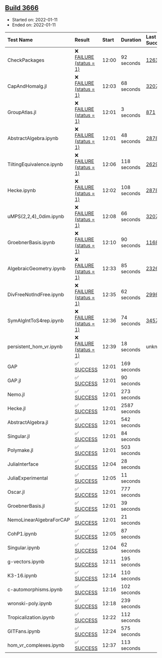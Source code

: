 ## [Build 3666](https://oscarci.mathematik.uni-kl.de/job/oscar-stable/3666/)

* Started on: 2022-01-11
* Ended on: 2022-01-11

| Test Name    | Result | Start | Duration | Last Success | First Failure |
|:-------------|:-------|:------|:---------|:-------------|:--------------|
| CheckPackages | ❌ [FAILURE (status = 1)](https://oscarci.mathematik.uni-kl.de/job/oscar-stable/3666/artifact/logs/build-3666/CheckPackages.log) | 12:00 | 92 seconds | [1263](https://oscarci.mathematik.uni-kl.de/job/oscar-stable/1263/) | [1264](https://oscarci.mathematik.uni-kl.de/job/oscar-stable/1264/) |
| CapAndHomalg.jl | ❌ [FAILURE (status = 1)](https://oscarci.mathematik.uni-kl.de/job/oscar-stable/3666/artifact/logs/build-3666/CapAndHomalg.jl.log) | 12:03 | 68 seconds | [3207](https://oscarci.mathematik.uni-kl.de/job/oscar-stable/3207/) | [3208](https://oscarci.mathematik.uni-kl.de/job/oscar-stable/3208/) |
| GroupAtlas.jl | ❌ [FAILURE (status = 1)](https://oscarci.mathematik.uni-kl.de/job/oscar-stable/3666/artifact/logs/build-3666/GroupAtlas.jl.log) | 12:01 | 3 seconds | [871](https://oscarci.mathematik.uni-kl.de/job/oscar-stable/871/) | [872](https://oscarci.mathematik.uni-kl.de/job/oscar-stable/872/) |
| AbstractAlgebra.ipynb | ❌ [FAILURE (status = 1)](https://oscarci.mathematik.uni-kl.de/job/oscar-stable/3666/artifact/logs/build-3666/AbstractAlgebra.ipynb.log) | 12:01 | 48 seconds | [2878](https://oscarci.mathematik.uni-kl.de/job/oscar-stable/2878/) | [2879](https://oscarci.mathematik.uni-kl.de/job/oscar-stable/2879/) |
| TiltingEquivalence.ipynb | ❌ [FAILURE (status = 1)](https://oscarci.mathematik.uni-kl.de/job/oscar-stable/3666/artifact/logs/build-3666/TiltingEquivalence.ipynb.log) | 12:06 | 118 seconds | [2629](https://oscarci.mathematik.uni-kl.de/job/oscar-stable/2629/) | [2630](https://oscarci.mathematik.uni-kl.de/job/oscar-stable/2630/) |
| Hecke.ipynb | ❌ [FAILURE (status = 1)](https://oscarci.mathematik.uni-kl.de/job/oscar-stable/3666/artifact/logs/build-3666/Hecke.ipynb.log) | 12:02 | 108 seconds | [2878](https://oscarci.mathematik.uni-kl.de/job/oscar-stable/2878/) | [2879](https://oscarci.mathematik.uni-kl.de/job/oscar-stable/2879/) |
| uMPS(2,2,4)_0dim.ipynb | ❌ [FAILURE (status = 1)](https://oscarci.mathematik.uni-kl.de/job/oscar-stable/3666/artifact/logs/build-3666/uMPS-2-2-4-_0dim.ipynb.log) | 12:08 | 66 seconds | [3207](https://oscarci.mathematik.uni-kl.de/job/oscar-stable/3207/) | [3208](https://oscarci.mathematik.uni-kl.de/job/oscar-stable/3208/) |
| GroebnerBasis.ipynb | ❌ [FAILURE (status = 1)](https://oscarci.mathematik.uni-kl.de/job/oscar-stable/3666/artifact/logs/build-3666/GroebnerBasis.ipynb.log) | 12:10 | 90 seconds | [1168](https://oscarci.mathematik.uni-kl.de/job/oscar-stable/1168/) | [1169](https://oscarci.mathematik.uni-kl.de/job/oscar-stable/1169/) |
| AlgebraicGeometry.ipynb | ❌ [FAILURE (status = 1)](https://oscarci.mathematik.uni-kl.de/job/oscar-stable/3666/artifact/logs/build-3666/AlgebraicGeometry.ipynb.log) | 12:33 | 85 seconds | [2326](https://oscarci.mathematik.uni-kl.de/job/oscar-stable/2326/) | [2327](https://oscarci.mathematik.uni-kl.de/job/oscar-stable/2327/) |
| DivFreeNotIndFree.ipynb | ❌ [FAILURE (status = 1)](https://oscarci.mathematik.uni-kl.de/job/oscar-stable/3666/artifact/logs/build-3666/DivFreeNotIndFree.ipynb.log) | 12:35 | 62 seconds | [2998](https://oscarci.mathematik.uni-kl.de/job/oscar-stable/2998/) | [2999](https://oscarci.mathematik.uni-kl.de/job/oscar-stable/2999/) |
| SymAlgIntToS4rep.ipynb | ❌ [FAILURE (status = 1)](https://oscarci.mathematik.uni-kl.de/job/oscar-stable/3666/artifact/logs/build-3666/SymAlgIntToS4rep.ipynb.log) | 12:36 | 74 seconds | [3457](https://oscarci.mathematik.uni-kl.de/job/oscar-stable/3457/) | [3458](https://oscarci.mathematik.uni-kl.de/job/oscar-stable/3458/) |
| persistent_hom_vr.ipynb | ❌ [FAILURE (status = 1)](https://oscarci.mathematik.uni-kl.de/job/oscar-stable/3666/artifact/logs/build-3666/persistent_hom_vr.ipynb.log) | 12:39 | 18 seconds | unknown | unknown |
| GAP | ✅ [SUCCESS](https://oscarci.mathematik.uni-kl.de/job/oscar-stable/3666/artifact/logs/build-3666/GAP.log) | 12:01 | 169 seconds |  |  |
| GAP.jl | ✅ [SUCCESS](https://oscarci.mathematik.uni-kl.de/job/oscar-stable/3666/artifact/logs/build-3666/GAP.jl.log) | 12:01 | 90 seconds |  |  |
| Nemo.jl | ✅ [SUCCESS](https://oscarci.mathematik.uni-kl.de/job/oscar-stable/3666/artifact/logs/build-3666/Nemo.jl.log) | 12:01 | 273 seconds |  |  |
| Hecke.jl | ✅ [SUCCESS](https://oscarci.mathematik.uni-kl.de/job/oscar-stable/3666/artifact/logs/build-3666/Hecke.jl.log) | 12:01 | 2587 seconds |  |  |
| AbstractAlgebra.jl | ✅ [SUCCESS](https://oscarci.mathematik.uni-kl.de/job/oscar-stable/3666/artifact/logs/build-3666/AbstractAlgebra.jl.log) | 12:01 | 542 seconds |  |  |
| Singular.jl | ✅ [SUCCESS](https://oscarci.mathematik.uni-kl.de/job/oscar-stable/3666/artifact/logs/build-3666/Singular.jl.log) | 12:01 | 84 seconds |  |  |
| Polymake.jl | ✅ [SUCCESS](https://oscarci.mathematik.uni-kl.de/job/oscar-stable/3666/artifact/logs/build-3666/Polymake.jl.log) | 12:01 | 503 seconds |  |  |
| JuliaInterface | ✅ [SUCCESS](https://oscarci.mathematik.uni-kl.de/job/oscar-stable/3666/artifact/logs/build-3666/JuliaInterface.log) | 12:04 | 28 seconds |  |  |
| JuliaExperimental | ✅ [SUCCESS](https://oscarci.mathematik.uni-kl.de/job/oscar-stable/3666/artifact/logs/build-3666/JuliaExperimental.log) | 12:05 | 11 seconds |  |  |
| Oscar.jl | ✅ [SUCCESS](https://oscarci.mathematik.uni-kl.de/job/oscar-stable/3666/artifact/logs/build-3666/Oscar.jl.log) | 12:01 | 777 seconds |  |  |
| GroebnerBasis.jl | ✅ [SUCCESS](https://oscarci.mathematik.uni-kl.de/job/oscar-stable/3666/artifact/logs/build-3666/GroebnerBasis.jl.log) | 12:01 | 39 seconds |  |  |
| NemoLinearAlgebraForCAP | ✅ [SUCCESS](https://oscarci.mathematik.uni-kl.de/job/oscar-stable/3666/artifact/logs/build-3666/NemoLinearAlgebraForCAP.log) | 12:01 | 21 seconds |  |  |
| CohP1.ipynb | ✅ [SUCCESS](https://oscarci.mathematik.uni-kl.de/job/oscar-stable/3666/artifact/logs/build-3666/CohP1.ipynb.log) | 12:05 | 87 seconds |  |  |
| Singular.ipynb | ✅ [SUCCESS](https://oscarci.mathematik.uni-kl.de/job/oscar-stable/3666/artifact/logs/build-3666/Singular.ipynb.log) | 12:04 | 62 seconds |  |  |
| g-vectors.ipynb | ✅ [SUCCESS](https://oscarci.mathematik.uni-kl.de/job/oscar-stable/3666/artifact/logs/build-3666/g-vectors.ipynb.log) | 12:11 | 195 seconds |  |  |
| K3-16.ipynb | ✅ [SUCCESS](https://oscarci.mathematik.uni-kl.de/job/oscar-stable/3666/artifact/logs/build-3666/K3-16.ipynb.log) | 12:14 | 110 seconds |  |  |
| c-automorphisms.ipynb | ✅ [SUCCESS](https://oscarci.mathematik.uni-kl.de/job/oscar-stable/3666/artifact/logs/build-3666/c-automorphisms.ipynb.log) | 12:16 | 102 seconds |  |  |
| wronski-poly.ipynb | ✅ [SUCCESS](https://oscarci.mathematik.uni-kl.de/job/oscar-stable/3666/artifact/logs/build-3666/wronski-poly.ipynb.log) | 12:18 | 239 seconds |  |  |
| Tropicalization.ipynb | ✅ [SUCCESS](https://oscarci.mathematik.uni-kl.de/job/oscar-stable/3666/artifact/logs/build-3666/Tropicalization.ipynb.log) | 12:22 | 112 seconds |  |  |
| GITFans.ipynb | ✅ [SUCCESS](https://oscarci.mathematik.uni-kl.de/job/oscar-stable/3666/artifact/logs/build-3666/GITFans.ipynb.log) | 12:24 | 575 seconds |  |  |
| hom_vr_complexes.ipynb | ✅ [SUCCESS](https://oscarci.mathematik.uni-kl.de/job/oscar-stable/3666/artifact/logs/build-3666/hom_vr_complexes.ipynb.log) | 12:37 | 113 seconds |  |  |
